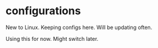 # configurations
New to Linux. Keeping configs here. Will be updating often.


Using this for now. Might switch later.
